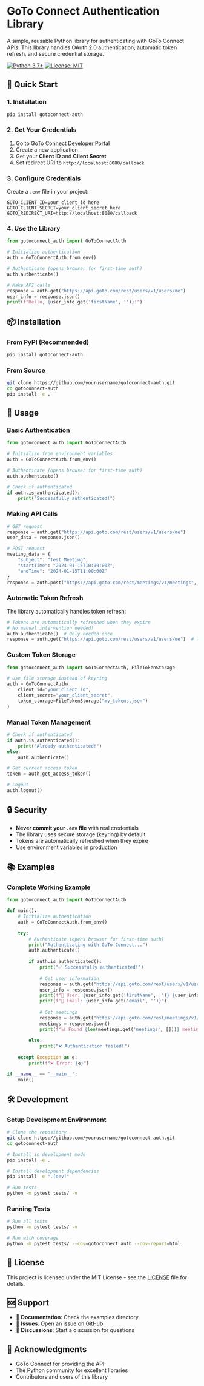 # GoTo Connect Authentication Library

A simple, reusable Python library for authenticating with GoTo Connect APIs. This library handles OAuth 2.0 authentication, automatic token refresh, and secure credential storage.

[![Python 3.7+](https://img.shields.io/badge/python-3.7+-blue.svg)](https://www.python.org/downloads/)
[![License: MIT](https://img.shields.io/badge/License-MIT-yellow.svg)](https://opensource.org/licenses/MIT)

## 🚀 Quick Start

### 1. Installation

```bash
pip install gotoconnect-auth
```

### 2. Get Your Credentials

1. Go to [GoTo Connect Developer Portal](https://developer.goto.com/)
2. Create a new application
3. Get your **Client ID** and **Client Secret**
4. Set redirect URI to `http://localhost:8080/callback`

### 3. Configure Credentials

Create a `.env` file in your project:

```env
GOTO_CLIENT_ID=your_client_id_here
GOTO_CLIENT_SECRET=your_client_secret_here
GOTO_REDIRECT_URI=http://localhost:8080/callback
```

### 4. Use the Library

```python
from gotoconnect_auth import GoToConnectAuth

# Initialize authentication
auth = GoToConnectAuth.from_env()

# Authenticate (opens browser for first-time auth)
auth.authenticate()

# Make API calls
response = auth.get("https://api.goto.com/rest/users/v1/users/me")
user_info = response.json()
print(f"Hello, {user_info.get('firstName', '')}!")
```

## 📦 Installation

### From PyPI (Recommended)
```bash
pip install gotoconnect-auth
```

### From Source
```bash
git clone https://github.com/yourusername/gotoconnect-auth.git
cd gotoconnect-auth
pip install -e .
```

## 🔧 Usage

### Basic Authentication

```python
from gotoconnect_auth import GoToConnectAuth

# Initialize from environment variables
auth = GoToConnectAuth.from_env()

# Authenticate (opens browser for first-time auth)
auth.authenticate()

# Check if authenticated
if auth.is_authenticated():
    print("Successfully authenticated!")
```

### Making API Calls

```python
# GET request
response = auth.get("https://api.goto.com/rest/users/v1/users/me")
user_data = response.json()

# POST request
meeting_data = {
    "subject": "Test Meeting",
    "startTime": "2024-01-15T10:00:00Z",
    "endTime": "2024-01-15T11:00:00Z"
}
response = auth.post("https://api.goto.com/rest/meetings/v1/meetings", json=meeting_data)
```

### Automatic Token Refresh

The library automatically handles token refresh:

```python
# Tokens are automatically refreshed when they expire
# No manual intervention needed!
auth.authenticate()  # Only needed once
response = auth.get("https://api.goto.com/rest/users/v1/users/me")  # Works even after token expires
```

### Custom Token Storage

```python
from gotoconnect_auth import GoToConnectAuth, FileTokenStorage

# Use file storage instead of keyring
auth = GoToConnectAuth(
    client_id="your_client_id",
    client_secret="your_client_secret",
    token_storage=FileTokenStorage("my_tokens.json")
)
```

### Manual Token Management

```python
# Check if authenticated
if auth.is_authenticated():
    print("Already authenticated!")
else:
    auth.authenticate()

# Get current access token
token = auth.get_access_token()

# Logout
auth.logout()
```

## 🔒 Security

- **Never commit your `.env` file** with real credentials
- The library uses secure storage (keyring) by default
- Tokens are automatically refreshed when they expire
- Use environment variables in production

## 📚 Examples

### Complete Working Example

```python
from gotoconnect_auth import GoToConnectAuth

def main():
    # Initialize authentication
    auth = GoToConnectAuth.from_env()
    
    try:
        # Authenticate (opens browser for first-time auth)
        print("Authenticating with GoTo Connect...")
        auth.authenticate()
        
        if auth.is_authenticated():
            print("✅ Successfully authenticated!")
            
            # Get user information
            response = auth.get("https://api.goto.com/rest/users/v1/users/me")
            user_info = response.json()
            print(f"👤 User: {user_info.get('firstName', '')} {user_info.get('lastName', '')}")
            print(f"📧 Email: {user_info.get('email', '')}")
            
            # Get meetings
            response = auth.get("https://api.goto.com/rest/meetings/v1/meetings")
            meetings = response.json()
            print(f"📊 Found {len(meetings.get('meetings', []))} meetings")
            
        else:
            print("❌ Authentication failed!")
            
    except Exception as e:
        print(f"❌ Error: {e}")

if __name__ == "__main__":
    main()
```

## 🛠️ Development

### Setup Development Environment

```bash
# Clone the repository
git clone https://github.com/yourusername/gotoconnect-auth.git
cd gotoconnect-auth

# Install in development mode
pip install -e .

# Install development dependencies
pip install -e ".[dev]"

# Run tests
python -m pytest tests/ -v
```

### Running Tests

```bash
# Run all tests
python -m pytest tests/ -v

# Run with coverage
python -m pytest tests/ --cov=gotoconnect_auth --cov-report=html
```

## 📄 License

This project is licensed under the MIT License - see the [LICENSE](LICENSE) file for details.

## 🆘 Support

- 📖 **Documentation**: Check the examples directory
- 🐛 **Issues**: Open an issue on GitHub
- 💬 **Discussions**: Start a discussion for questions

## 🙏 Acknowledgments

- GoTo Connect for providing the API
- The Python community for excellent libraries
- Contributors and users of this library